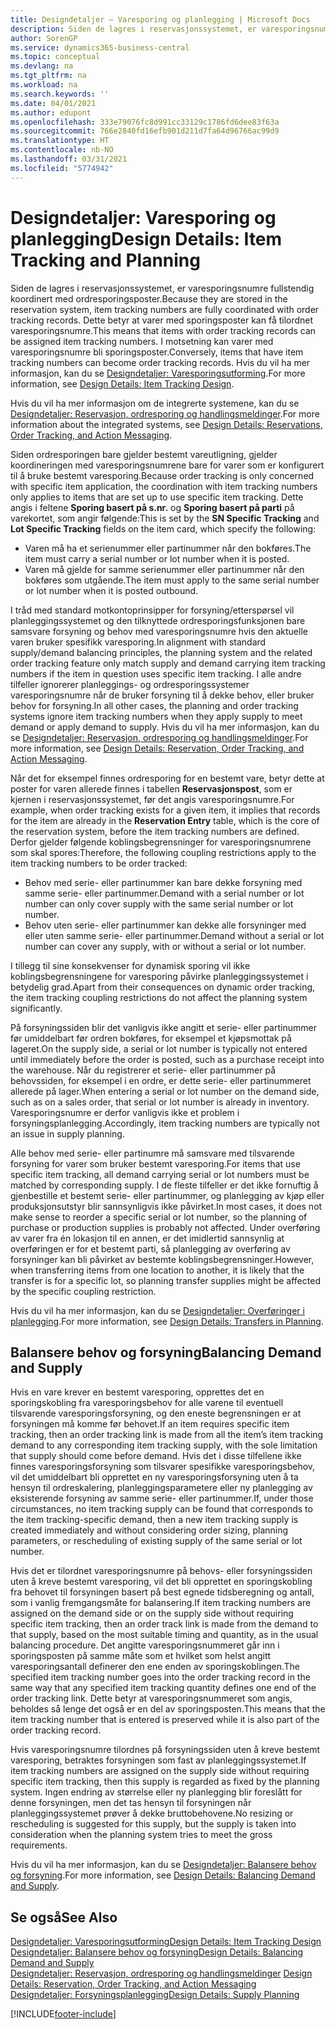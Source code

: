 ```yaml
---
title: Designdetaljer – Varesporing og planlegging | Microsoft Docs
description: Siden de lagres i reservasjonssystemet, er varesporingsnumre fullstendig koordinert med ordresporingsposter.
author: SorenGP
ms.service: dynamics365-business-central
ms.topic: conceptual
ms.devlang: na
ms.tgt_pltfrm: na
ms.workload: na
ms.search.keywords: ''
ms.date: 04/01/2021
ms.author: edupont
ms.openlocfilehash: 333e79076fc8d991cc33129c1786fd6dee83f63a
ms.sourcegitcommit: 766e2840fd16efb901d211d7fa64d96766ac99d9
ms.translationtype: HT
ms.contentlocale: nb-NO
ms.lasthandoff: 03/31/2021
ms.locfileid: "5774942"
---
```

# <a name="design-details-item-tracking-and-planning"></a><span data-ttu-id="91f6d-103">Designdetaljer: Varesporing og planlegging</span><span class="sxs-lookup"><span data-stu-id="91f6d-103">Design Details: Item Tracking and Planning</span></span>
<span data-ttu-id="91f6d-104">Siden de lagres i reservasjonssystemet, er varesporingsnumre fullstendig koordinert med ordresporingsposter.</span><span class="sxs-lookup"><span data-stu-id="91f6d-104">Because they are stored in the reservation system, item tracking numbers are fully coordinated with order tracking records.</span></span> <span data-ttu-id="91f6d-105">Dette betyr at varer med sporingsposter kan få tilordnet varesporingsnumre.</span><span class="sxs-lookup"><span data-stu-id="91f6d-105">This means that items with order tracking records can be assigned item tracking numbers.</span></span> <span data-ttu-id="91f6d-106">I motsetning kan varer med varesporingsnumre bli sporingsposter.</span><span class="sxs-lookup"><span data-stu-id="91f6d-106">Conversely, items that have item tracking numbers can become order tracking records.</span></span> <span data-ttu-id="91f6d-107">Hvis du vil ha mer informasjon, kan du se [Designdetaljer: Varesporingsutforming](design-details-item-tracking-design.md).</span><span class="sxs-lookup"><span data-stu-id="91f6d-107">For more information, see [Design Details: Item Tracking Design](design-details-item-tracking-design.md).</span></span>

<span data-ttu-id="91f6d-108">Hvis du vil ha mer informasjon om de integrerte systemene, kan du se [Designdetaljer: Reservasjon, ordresporing og handlingsmeldinger](design-details-reservation-order-tracking-and-action-messaging.md).</span><span class="sxs-lookup"><span data-stu-id="91f6d-108">For more information about the integrated systems, see [Design Details: Reservations, Order Tracking, and Action Messaging](design-details-reservation-order-tracking-and-action-messaging.md).</span></span>

<span data-ttu-id="91f6d-109">Siden ordresporingen bare gjelder bestemt vareutligning, gjelder koordineringen med varesporingsnumrene bare for varer som er konfigurert til å bruke bestemt varesporing.</span><span class="sxs-lookup"><span data-stu-id="91f6d-109">Because order tracking is only concerned with specific item application, the coordination with item tracking numbers only applies to items that are set up to use specific item tracking.</span></span> <span data-ttu-id="91f6d-110">Dette angis i feltene **Sporing basert på s.nr.** og **Sporing basert på parti** på varekortet, som angir følgende:</span><span class="sxs-lookup"><span data-stu-id="91f6d-110">This is set by the **SN Specific Tracking** and **Lot Specific Tracking** fields on the item card, which specify the following:</span></span>

- <span data-ttu-id="91f6d-111">Varen må ha et serienummer eller partinummer når den bokføres.</span><span class="sxs-lookup"><span data-stu-id="91f6d-111">The item must carry a serial number or lot number when it is posted.</span></span>
- <span data-ttu-id="91f6d-112">Varen må gjelde for samme serienummer eller partinummer når den bokføres som utgående.</span><span class="sxs-lookup"><span data-stu-id="91f6d-112">The item must apply to the same serial number or lot number when it is posted outbound.</span></span>

<span data-ttu-id="91f6d-113">I tråd med standard motkontoprinsipper for forsyning/etterspørsel vil planleggingssystemet og den tilknyttede ordresporingsfunksjonen bare samsvare forsyning og behov med varesporingsnumre hvis den aktuelle varen bruker spesifikk varesporing.</span><span class="sxs-lookup"><span data-stu-id="91f6d-113">In alignment with standard supply/demand balancing principles, the planning system and the related order tracking feature only match supply and demand carrying item tracking numbers if the item in question uses specific item tracking.</span></span> <span data-ttu-id="91f6d-114">I alle andre tilfeller ignorerer planleggings- og ordresporingssystemer varesporingsnumre når de bruker forsyning til å dekke behov, eller bruker behov for forsyning.</span><span class="sxs-lookup"><span data-stu-id="91f6d-114">In all other cases, the planning and order tracking systems ignore item tracking numbers when they apply supply to meet demand or apply demand to supply.</span></span> <span data-ttu-id="91f6d-115">Hvis du vil ha mer informasjon, kan du se [Designdetaljer: Reservasjon, ordresporing og handlingsmeldinger](design-details-reservation-order-tracking-and-action-messaging.md).</span><span class="sxs-lookup"><span data-stu-id="91f6d-115">For more information, see [Design Details: Reservation, Order Tracking, and Action Messaging](design-details-reservation-order-tracking-and-action-messaging.md).</span></span>

<span data-ttu-id="91f6d-116">Når det for eksempel finnes ordresporing for en bestemt vare, betyr dette at poster for varen allerede finnes i tabellen **Reservasjonspost**, som er kjernen i reservasjonssystemet, før det angis varesporingsnumre.</span><span class="sxs-lookup"><span data-stu-id="91f6d-116">For example, when order tracking exists for a given item, it implies that records for the item are already in the **Reservation Entry** table, which is the core of the reservation system, before the item tracking numbers are defined.</span></span> <span data-ttu-id="91f6d-117">Derfor gjelder følgende koblingsbegrensninger for varesporingsnumrene som skal spores:</span><span class="sxs-lookup"><span data-stu-id="91f6d-117">Therefore, the following coupling restrictions apply to the item tracking numbers to be order tracked:</span></span>

- <span data-ttu-id="91f6d-118">Behov med serie- eller partinummer kan bare dekke forsyning med samme serie- eller partinummer.</span><span class="sxs-lookup"><span data-stu-id="91f6d-118">Demand with a serial number or lot number can only cover supply with the same serial number or lot number.</span></span>
- <span data-ttu-id="91f6d-119">Behov uten serie- eller partinummer kan dekke alle forsyninger med eller uten samme serie- eller partinummer.</span><span class="sxs-lookup"><span data-stu-id="91f6d-119">Demand without a serial or lot number can cover any supply, with or without a serial or lot number.</span></span>

<span data-ttu-id="91f6d-120">I tillegg til sine konsekvenser for dynamisk sporing vil ikke koblingsbegrensningene for varesporing påvirke planleggingssystemet i betydelig grad.</span><span class="sxs-lookup"><span data-stu-id="91f6d-120">Apart from their consequences on dynamic order tracking, the item tracking coupling restrictions do not affect the planning system significantly.</span></span>

<span data-ttu-id="91f6d-121">På forsyningssiden blir det vanligvis ikke angitt et serie- eller partinummer før umiddelbart før ordren bokføres, for eksempel et kjøpsmottak på lageret.</span><span class="sxs-lookup"><span data-stu-id="91f6d-121">On the supply side, a serial or lot number is typically not entered until immediately before the order is posted, such as a purchase receipt into the warehouse.</span></span> <span data-ttu-id="91f6d-122">Når du registrerer et serie- eller partinummer på behovssiden, for eksempel i en ordre, er dette serie- eller partinummeret allerede på lager.</span><span class="sxs-lookup"><span data-stu-id="91f6d-122">When entering a serial or lot number on the demand side, such as on a sales order, that serial or lot number is already in inventory.</span></span> <span data-ttu-id="91f6d-123">Varesporingsnumre er derfor vanligvis ikke et problem i forsyningsplanlegging.</span><span class="sxs-lookup"><span data-stu-id="91f6d-123">Accordingly, item tracking numbers are typically not an issue in supply planning.</span></span>

<span data-ttu-id="91f6d-124">Alle behov med serie- eller partinumre må samsvare med tilsvarende forsyning for varer som bruker bestemt varesporing.</span><span class="sxs-lookup"><span data-stu-id="91f6d-124">For items that use specific item tracking, all demand carrying serial or lot numbers must be matched by corresponding supply.</span></span> <span data-ttu-id="91f6d-125">I de fleste tilfeller er det ikke fornuftig å gjenbestille et bestemt serie- eller partinummer, og planlegging av kjøp eller produksjonsutstyr blir sannsynligvis ikke påvirket.</span><span class="sxs-lookup"><span data-stu-id="91f6d-125">In most cases, it does not make sense to reorder a specific serial or lot number, so the planning of purchase or production supplies is probably not affected.</span></span> <span data-ttu-id="91f6d-126">Under overføring av varer fra én lokasjon til en annen, er det imidlertid sannsynlig at overføringen er for et bestemt parti, så planlegging av overføring av forsyninger kan bli påvirket av bestemte koblingsbegrensninger.</span><span class="sxs-lookup"><span data-stu-id="91f6d-126">However, when transferring items from one location to another, it is likely that the transfer is for a specific lot, so planning transfer supplies might be affected by the specific coupling restriction.</span></span>

<span data-ttu-id="91f6d-127">Hvis du vil ha mer informasjon, kan du se [Designdetaljer: Overføringer i planlegging](design-details-transfers-in-planning.md).</span><span class="sxs-lookup"><span data-stu-id="91f6d-127">For more information, see [Design Details: Transfers in Planning](design-details-transfers-in-planning.md).</span></span>

## <a name="balancing-demand-and-supply"></a><span data-ttu-id="91f6d-128">Balansere behov og forsyning</span><span class="sxs-lookup"><span data-stu-id="91f6d-128">Balancing Demand and Supply</span></span>
<span data-ttu-id="91f6d-129">Hvis en vare krever en bestemt varesporing, opprettes det en sporingskobling fra varesporingsbehov for alle varene til eventuell tilsvarende varesporingsforsyning, og den eneste begrensningen er at forsyningen må komme før behovet.</span><span class="sxs-lookup"><span data-stu-id="91f6d-129">If an item requires specific item tracking, then an order tracking link is made from all the item’s item tracking demand to any corresponding item tracking supply, with the sole limitation that supply should come before demand.</span></span> <span data-ttu-id="91f6d-130">Hvis det i disse tilfellene ikke finnes varesporingsforsyning som tilsvarer spesifikke varesporingsbehov, vil det umiddelbart bli opprettet en ny varesporingsforsyning uten å ta hensyn til ordreskalering, planleggingsparametere eller ny planlegging av eksisterende forsyning av samme serie- eller partinummer.</span><span class="sxs-lookup"><span data-stu-id="91f6d-130">If, under those circumstances, no item tracking supply can be found that corresponds to the item tracking-specific demand, then a new item tracking supply is created immediately and without considering order sizing, planning parameters, or rescheduling of existing supply of the same serial or lot number.</span></span>

<span data-ttu-id="91f6d-131">Hvis det er tilordnet varesporingsnumre på behovs- eller forsyningssiden uten å kreve bestemt varesporing, vil det bli opprettet en sporingskobling fra behovet til forsyningen basert på best egnede tidsberegning og antall, som i vanlig fremgangsmåte for balansering.</span><span class="sxs-lookup"><span data-stu-id="91f6d-131">If item tracking numbers are assigned on the demand side or on the supply side without requiring specific item tracking, then an order track link is made from the demand to that supply, based on the most suitable timing and quantity, as in the usual balancing procedure.</span></span> <span data-ttu-id="91f6d-132">Det angitte varesporingsnummeret går inn i sporingsposten på samme måte som et hvilket som helst angitt varesporingsantall definerer den ene enden av sporingskoblingen.</span><span class="sxs-lookup"><span data-stu-id="91f6d-132">The specified item tracking number goes into the order tracking record in the same way that any specified item tracking quantity defines one end of the order tracking link.</span></span> <span data-ttu-id="91f6d-133">Dette betyr at varesporingsnummeret som angis, beholdes så lenge det også er en del av sporingsposten.</span><span class="sxs-lookup"><span data-stu-id="91f6d-133">This means that the item tracking number that is entered is preserved while it is also part of the order tracking record.</span></span>

<span data-ttu-id="91f6d-134">Hvis varesporingsnumre tilordnes på forsyningssiden uten å kreve bestemt varesporing, betraktes forsyningen som fast av planleggingssystemet.</span><span class="sxs-lookup"><span data-stu-id="91f6d-134">If item tracking numbers are assigned on the supply side without requiring specific item tracking, then this supply is regarded as fixed by the planning system.</span></span> <span data-ttu-id="91f6d-135">Ingen endring av størrelse eller ny planlegging blir foreslått for denne forsyningen, men det tas hensyn til forsyningen når planleggingssystemet prøver å dekke bruttobehovene.</span><span class="sxs-lookup"><span data-stu-id="91f6d-135">No resizing or rescheduling is suggested for this supply, but the supply is taken into consideration when the planning system tries to meet the gross requirements.</span></span>

<span data-ttu-id="91f6d-136">Hvis du vil ha mer informasjon, kan du se [Designdetaljer: Balansere behov og forsyning](design-details-balancing-demand-and-supply.md).</span><span class="sxs-lookup"><span data-stu-id="91f6d-136">For more information, see [Design Details: Balancing Demand and Supply](design-details-balancing-demand-and-supply.md).</span></span>  

## <a name="see-also"></a><span data-ttu-id="91f6d-137">Se også</span><span class="sxs-lookup"><span data-stu-id="91f6d-137">See Also</span></span>  
[<span data-ttu-id="91f6d-138">Designdetaljer: Varesporingsutforming</span><span class="sxs-lookup"><span data-stu-id="91f6d-138">Design Details: Item Tracking Design</span></span>](design-details-item-tracking-design.md)  
[<span data-ttu-id="91f6d-139">Designdetaljer: Balansere behov og forsyning</span><span class="sxs-lookup"><span data-stu-id="91f6d-139">Design Details: Balancing Demand and Supply</span></span>](design-details-balancing-demand-and-supply.md)  
<span data-ttu-id="91f6d-140">[Designdetaljer: Reservasjon, ordresporing og handlingsmeldinger](design-details-reservation-order-tracking-and-action-messaging.md) </span><span class="sxs-lookup"><span data-stu-id="91f6d-140">[Design Details: Reservation, Order Tracking, and Action Messaging](design-details-reservation-order-tracking-and-action-messaging.md) </span></span>  
[<span data-ttu-id="91f6d-141">Designdetaljer: Forsyningsplanlegging</span><span class="sxs-lookup"><span data-stu-id="91f6d-141">Design Details: Supply Planning</span></span>](design-details-supply-planning.md)  


[!INCLUDE[footer-include](includes/footer-banner.md)]
